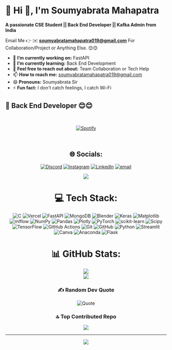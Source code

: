 # 💫 Hi 👋, I'm Soumyabrata Mahapatra
**A passionate CSE Student || Back End Developer || Kafka Admin from India**

Email Me 👉 ✉️ **soumyabratamahapatra019@gmail.com** For Collaboration/Project or Anything Else. 😊😊

- 🔭 **I’m currently working on:** FastAPI
- 🌱 **I’m currently learning:** Back End Development
- 💬 **Feel free to reach out about:** Team Collaboration or Tech Help
- 📫 **How to reach me:** soumyabratamahapatra019@gmail.com
- 😄 **Pronouns:** Soumyabrata Sir
- ⚡ **Fun fact:** I don't catch feelings, I catch Wi-Fi

## 🔗 Back End Developer 😊😊

&nbsp;<div align="center">
  [![Spotify](https://novatorem.vercel.app/api/spotify?background_color=0d1117&border_color=ffffff)](https://open.spotify.com/user/omnitenebris)
</div>

&nbsp;<div align="center">
## 🌐 Socials:
[![Discord](https://img.shields.io/badge/Discord-%237289DA.svg?logo=discord&logoColor=white)](https://discord.gg/gopal019) [![Instagram](https://img.shields.io/badge/Instagram-%23E4405F.svg?logo=Instagram&logoColor=white)](https://instagram.com/developer_soumya) [![LinkedIn](https://img.shields.io/badge/LinkedIn-%230077B5.svg?logo=linkedin&logoColor=white)](https://linkedin.com/in/soumyabratamahapatra19) [![email](https://img.shields.io/badge/Email-D14836?logo=gmail&logoColor=white)](mailto:soumyabratamahapatra019@gmail.com) 

<div align="center">
  <img src="https://github-readme-activity-graph.vercel.app/graph?username=Flash019&theme=react-dark&area=true&hide_border=true" />
</div>


# 💻 Tech Stack:
![C](https://img.shields.io/badge/c-%2300599C.svg?style=for-the-badge&logo=c&logoColor=white) ![Vercel](https://img.shields.io/badge/vercel-%23000000.svg?style=for-the-badge&logo=vercel&logoColor=white)  ![FastAPI](https://img.shields.io/badge/FastAPI-005571?style=for-the-badge&logo=fastapi) ![MongoDB](https://img.shields.io/badge/MongoDB-%234ea94b.svg?style=for-the-badge&logo=mongodb&logoColor=white)  ![Blender](https://img.shields.io/badge/blender-%23F5792A.svg?style=for-the-badge&logo=blender&logoColor=white) ![Keras](https://img.shields.io/badge/Keras-%23D00000.svg?style=for-the-badge&logo=Keras&logoColor=white) ![Matplotlib](https://img.shields.io/badge/Matplotlib-%23ffffff.svg?style=for-the-badge&logo=Matplotlib&logoColor=black) ![mlflow](https://img.shields.io/badge/mlflow-%23d9ead3.svg?style=for-the-badge&logo=numpy&logoColor=blue) ![NumPy](https://img.shields.io/badge/numpy-%23013243.svg?style=for-the-badge&logo=numpy&logoColor=white) ![Pandas](https://img.shields.io/badge/pandas-%23150458.svg?style=for-the-badge&logo=pandas&logoColor=white) ![Plotly](https://img.shields.io/badge/Plotly-%233F4F75.svg?style=for-the-badge&logo=plotly&logoColor=white) ![PyTorch](https://img.shields.io/badge/PyTorch-%23EE4C2C.svg?style=for-the-badge&logo=PyTorch&logoColor=white) ![scikit-learn](https://img.shields.io/badge/scikit--learn-%23F7931E.svg?style=for-the-badge&logo=scikit-learn&logoColor=white) ![Scipy](https://img.shields.io/badge/SciPy-%230C55A5.svg?style=for-the-badge&logo=scipy&logoColor=%white) ![TensorFlow](https://img.shields.io/badge/TensorFlow-%23FF6F00.svg?style=for-the-badge&logo=TensorFlow&logoColor=white) ![GitHub Actions](https://img.shields.io/badge/github%20actions-%232671E5.svg?style=for-the-badge&logo=githubactions&logoColor=white) ![Git](https://img.shields.io/badge/git-%23F05033.svg?style=for-the-badge&logo=git&logoColor=white) ![GitHub](https://img.shields.io/badge/github-%23121011.svg?style=for-the-badge&logo=github&logoColor=white) ![Python](https://img.shields.io/badge/python-3670A0?style=for-the-badge&logo=python&logoColor=ffdd54) ![Streamlit](https://img.shields.io/badge/Streamlit-%23FE4B4B.svg?style=for-the-badge&logo=streamlit&logoColor=white) ![Canva](https://img.shields.io/badge/Canva-%2300C4CC.svg?style=for-the-badge&logo=Canva&logoColor=white)  ![Anaconda](https://img.shields.io/badge/Anaconda-%2344A833.svg?style=for-the-badge&logo=anaconda&logoColor=white) ![Flask](https://img.shields.io/badge/flask-%23000.svg?style=for-the-badge&logo=flask&logoColor=white) 
# 📊 GitHub Stats:

![](https://nirzak-streak-stats.vercel.app/?user=Flash019&theme=neon&hide_border=false)<br/>
![](https://github-readme-stats.vercel.app/api/top-langs/?username=Flash019&theme=neon&hide_border=false&include_all_commits=true&count_private=false&layout=compact)

### ✍️ Random Dev Quote  
![Quote](https://quotes-github-readme.vercel.app/api?type=horizontal&theme=radical)

### 🔝 Top Contributed Repo
![](https://github-contributor-stats.vercel.app/api?username=Flash019&limit=5&theme=neon&combine_all_yearly_contributions=true)

---
[![](https://visitcount.itsvg.in/api?id=Flash019&icon=9&color=0)](https://visitcount.itsvg.in)

<!-- Proudly created with GPRM ( https://gprm.itsvg.in ) -->
